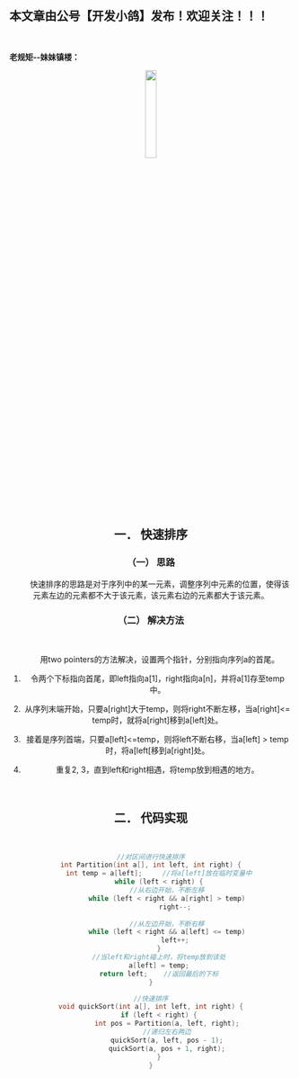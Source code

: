 ﻿## 本文章由公号【开发小鸽】发布！欢迎关注！！！
<br>

**老规矩--妹妹镇楼：**
<center>
<img src="https://img-blog.csdnimg.cn/20200721223424816.JPG"   width="20%">

## 一．	快速排序
### （一）	思路
&nbsp;  &nbsp;  &nbsp;  &nbsp; 快速排序的思路是对于序列中的某一元素，调整序列中元素的位置，使得该元素左边的元素都不大于该元素，该元素右边的元素都大于该元素。
<br>

### （二）	解决方法
<br>

&nbsp;  &nbsp;  &nbsp;  &nbsp; 用two pointers的方法解决，设置两个指针，分别指向序列a的首尾。
<br>


1.	令两个下标指向首尾，即left指向a[1]，right指向a[n]，并将a[1]存至temp中。

2.	从序列末端开始，只要a[right]大于temp，则将right不断左移，当a[right]<= temp时，就将a[right]移到a[left]处。

3.	接着是序列首端，只要a[left]<=temp，则将left不断右移，当a[left] > temp时，将a[left[移到a[right]处。

5.	重复2, 3，直到left和right相遇，将temp放到相遇的地方。

<br>

## 二．	代码实现
<br>


```cpp
//对区间进行快速排序
int Partition(int a[], int left, int right) {
	int temp = a[left];		//将a[left]放在临时变量中
	while (left < right) {
		//从右边开始，不断左移
		while (left < right && a[right] > temp)
			right--;
		
		//从左边开始，不断右移
		while (left < right && a[left] <= temp)
			left++;
	}
	//当left和right碰上时，将temp放到该处
	a[left] = temp;
	return left;	//返回最后的下标
}

//快速排序
void quickSort(int a[], int left, int right) {
	if (left < right) {
		int pos = Partition(a, left, right);
		//递归左右两边
		quickSort(a, left, pos - 1);
		quickSort(a, pos + 1, right);
	}
}
```


